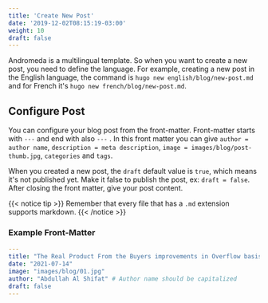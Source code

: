 ```yaml
---
title: 'Create New Post'
date: '2019-12-02T08:15:19-03:00'
weight: 10
draft: false
---
```


Andromeda is a multilingual template. So when you want to create a new post, you need to define the language. For example, creating a new post in the English language, the command is `hugo new english/blog/new-post.md` and for French it's `hugo new french/blog/new-post.md`.

## Configure Post

You can configure your blog post from the front-matter. Front-matter starts with `---` and end with also `---` . In this front matter you can give `author = author name`, `description = meta description`, `image = images/blog/post-thumb.jpg`, `categories` and `tags`.

When you created a new post, the `draft` default value is `true`, which means it's not published yet. Make it false to publish the post, ex: `draft = false`.
After closing the front matter, give your post content. 

{{< notice tip >}}
Remember that every file that has a `.md` extension supports markdown.
{{< /notice >}}

### Example Front-Matter

```yml
---
title: "The Real Product From the Buyers improvements in Overflow basis."
date: "2021-07-14"
image: "images/blog/01.jpg"
author: "Abdullah Al Shifat" # Author name should be capitalized
draft: false
---
```